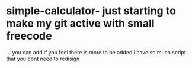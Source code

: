 # simple-calculator- just starting to make my git active with small freecode 
... you can add if you feel there is more to be added 
 i have so much script that you dont need to redisign
 
